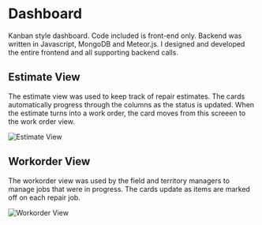 # Dashboard

Kanban style dashboard.  Code included is front-end only.  Backend was written in Javascript, MongoDB and Meteor.js.  I designed and developed the entire frontend and all supporting backend calls.

## Estimate View

The estimate view was used to keep track of repair estimates.  The cards automatically progress through the columns as the status is updated.  When the estimate turns into a work order, the card moves from this screeen to the work order view.

![Estimate View](https://user-images.githubusercontent.com/6377577/77596909-b3af8200-6ed3-11ea-9746-dd2c3c4b1f9b.png)

## Workorder View

The workorder view was used by the field and territory managers to manage jobs that were in progress.  The cards update as items are marked off on each repair job.  

![Workorder View](https://user-images.githubusercontent.com/6377577/77597532-8ebc0e80-6ed5-11ea-925c-133ba78bcead.png)

